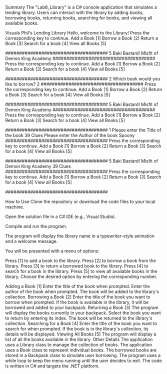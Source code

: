 ﻿Summary
The "Lab8_Library" is a C# console application that simulates a lending library. Users can interact with the library by adding books, borrowing books, returning books, searching for books, and viewing all available books.

Visuals
Phil's Lending Library
Hello, welcome to the Library!
Press the corresponding key to continue.
Add a Book [1]
Borrow a Book [2]
Return a Book [3]
Search for a book [4]
View all Books [5]

#####################################
5
Baki
Bastard!
Misfit of Demon King Academy
#####################################
Press the corresponding key to continue.
Add a Book [1]
Borrow a Book [2]
Return a Book [3]
Search for a book [4]
View all Books [5]

#####################################
2
Which book would you like to borrow?
2
#####################################
Press the corresponding key to continue.
Add a Book [1]
Borrow a Book [2]
Return a Book [3]
Search for a book [4]
View all Books [5]

#####################################
5
Baki
Bastard!
Misfit of Demon King Academy
#####################################
Press the corresponding key to continue.
Add a Book [1]
Borrow a Book [2]
Return a Book [3]
Search for a book [4]
View all Books [5]

#####################################
1
Please enter the Title of the book
39 Clues
Please enter the Author of the book
Spoony
#####################################
Press the corresponding key to continue.
Add a Book [1]
Borrow a Book [2]
Return a Book [3]
Search for a book [4]
View all Books [5]

#####################################
5
Baki
Bastard!
Misfit of Demon King Academy
39 Clues
#####################################
Press the corresponding key to continue.
Add a Book [1]
Borrow a Book [2]
Return a Book [3]
Search for a book [4]
View all Books [5]

#####################################

How to Use
Clone the repository or download the code files to your local machine.

Open the solution file in a C# IDE (e.g., Visual Studio).

Compile and run the program.

The program will display the library name in a typewriter-style animation and a welcome message.

You will be presented with a menu of options:

Press [1] to add a book to the library.
Press [2] to borrow a book from the library.
Press [3] to return a borrowed book to the library.
Press [4] to search for a book in the library.
Press [5] to view all available books in the library.
Choose the desired option by entering the corresponding number.

Adding a Book [1]
Enter the title of the book when prompted.
Enter the author of the book when prompted.
The book will be added to the library's collection.
Borrowing a Book [2]
Enter the title of the book you want to borrow when prompted.
If the book is available in the library, it will be borrowed and added to your backpack.
Returning a Book [3]
The program will display the books currently in your backpack.
Select the book you want to return by entering its index.
The book will be returned to the library's collection.
Searching for a Book [4]
Enter the title of the book you want to search for when prompted.
If the book is in the library's collection, its details will be displayed.
Viewing All Books [5]
The program will display a list of all the books available in the library.
Other Details
The application uses a Library class to manage the collection of books.
The application uses a Book class to represent individual books.
The borrowed books are stored in a Backpack class to simulate user borrowing.
The program uses a while loop to keep the menu running until the user decides to exit.
The code is written in C# and targets the .NET platform.
